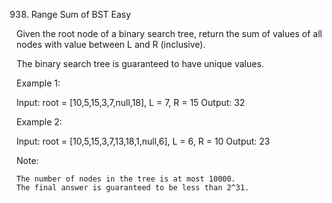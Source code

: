 938. Range Sum of BST
Easy

Given the root node of a binary search tree, return the sum of values of all nodes with value between L and R (inclusive).

The binary search tree is guaranteed to have unique values.

 

Example 1:

Input: root = [10,5,15,3,7,null,18], L = 7, R = 15
Output: 32

Example 2:

Input: root = [10,5,15,3,7,13,18,1,null,6], L = 6, R = 10
Output: 23

 

Note:

    The number of nodes in the tree is at most 10000.
    The final answer is guaranteed to be less than 2^31.

